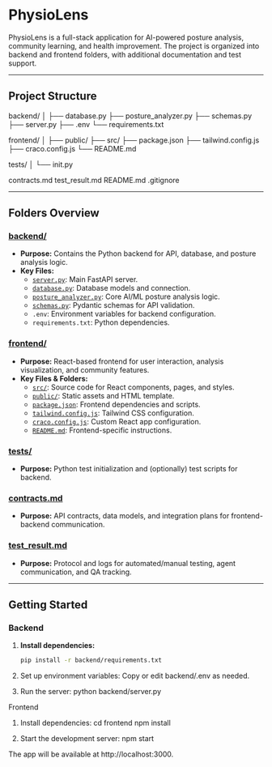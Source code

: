 # PhysioLens

PhysioLens is a full-stack application for AI-powered posture analysis, community learning, and health improvement. The project is organized into backend and frontend folders, with additional documentation and test support.

---

## Project Structure
backend/
│
├── database.py
├── posture_analyzer.py
├── schemas.py
├── server.py
├── .env
└── requirements.txt

frontend/
│
├── public/
├── src/
├── package.json
├── tailwind.config.js
├── craco.config.js
└── README.md

tests/
│
└── init.py

contracts.md
test_result.md
README.md
.gitignore

---

## Folders Overview

### [backend/](backend/)
- **Purpose:** Contains the Python backend for API, database, and posture analysis logic.
- **Key Files:**
  - [`server.py`](backend/server.py): Main FastAPI server.
  - [`database.py`](backend/database.py): Database models and connection.
  - [`posture_analyzer.py`](backend/posture_analyzer.py): Core AI/ML posture analysis logic.
  - [`schemas.py`](backend/schemas.py): Pydantic schemas for API validation.
  - `.env`: Environment variables for backend configuration.
  - `requirements.txt`: Python dependencies.

### [frontend/](frontend/)
- **Purpose:** React-based frontend for user interaction, analysis visualization, and community features.
- **Key Files & Folders:**
  - [`src/`](frontend/src/): Source code for React components, pages, and styles.
  - [`public/`](frontend/public/): Static assets and HTML template.
  - [`package.json`](frontend/package.json): Frontend dependencies and scripts.
  - [`tailwind.config.js`](frontend/tailwind.config.js): Tailwind CSS configuration.
  - [`craco.config.js`](frontend/craco.config.js): Custom React app configuration.
  - [`README.md`](frontend/README.md): Frontend-specific instructions.

### [tests/](tests/)
- **Purpose:** Python test initialization and (optionally) test scripts for backend.

### [contracts.md](contracts.md)
- **Purpose:** API contracts, data models, and integration plans for frontend-backend communication.

### [test_result.md](test_result.md)
- **Purpose:** Protocol and logs for automated/manual testing, agent communication, and QA tracking.

---

## Getting Started

### Backend

1. **Install dependencies:**
   ```sh
   pip install -r backend/requirements.txt

2. Set up environment variables:
Copy or edit backend/.env as needed.

3. Run the server:
python backend/server.py

Frontend
1. Install dependencies:
cd frontend
npm install

2. Start the development server:
npm start

The app will be available at http://localhost:3000.

